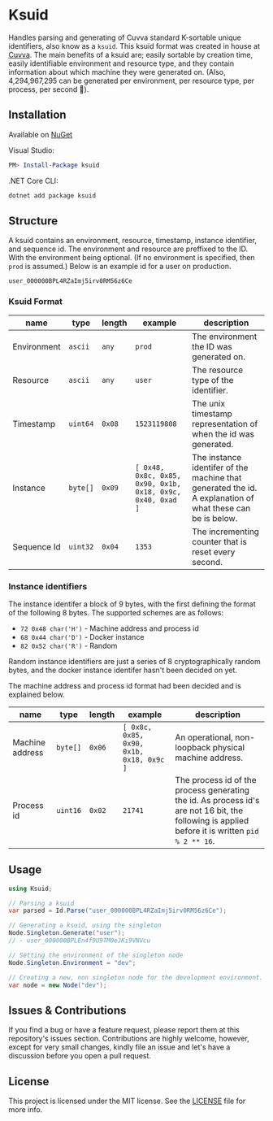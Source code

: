 # Ksuid

Handles parsing and generating of Cuvva standard K-sortable unique identifiers, also know as a `ksuid`. This ksuid format was created in house at [Cuvva](https://github.com/cuvva). The main benefits of a ksuid are; easily sortable by creation time, easily identifiable environment and resource type, and they contain information about which machine they were generated on. (Also, 4,294,967,295 can be generated per environment, per resource type, per process, per second 🎉).

## Installation

Available on [NuGet](https://www.nuget.org/packages/ksuid/)

Visual Studio:

```powershell
PM> Install-Package ksuid
```

.NET Core CLI:

```bash
dotnet add package ksuid
```

## Structure

A ksuid contains an environment, resource, timestamp, instance identifier, and sequence id. The environment and resource are preffixed to the ID. With the environment being optional. (If no environment is specified, then `prod` is assumed.) Below is an example id for a user on production.

`user_000000BPL4RZaImj5irv0RM56z6Ce`

### Ksuid Format

| name | type | length | example | description |
| ---- | ---- | ------ | ------- | ----------- |
| Environment | `ascii` | `any` | `prod` | The environment the ID was generated on. |
| Resource | `ascii` | `any` | `user` | The resource type of the identifier. |
| Timestamp | `uint64` | `0x08` | `1523119808` | The unix timestamp representation of when the id was generated. |
| Instance | `byte[]` | `0x09` | `[ 0x48, 0x8c, 0x85, 0x90, 0x1b, 0x18, 0x9c, 0x40, 0xad ]` | The instance identifer of the machine that generated the id. A explanation of what these can be is below. |
| Sequence Id | `uint32` | `0x04` | `1353` | The incrementing counter that is reset every second. |

### Instance identifiers

The instance identifer a block of 9 bytes, with the first defining the format of the following 8 bytes. The supported schemes are as follows:

- `72 0x48 char('H')` - Machine address and process id
- `68 0x44 char('D')` - Docker instance
- `82 0x52 char('R')` - Random

Random instance identifiers are just a series of 8 cryptographically random bytes, and the docker instance identifer hasn't been decided on yet.

The machine address and process id format had been decided and is explained below.

| name | type | length | example | description |
| ---- | ---- | ------ | ------- | ----------- |
| Machine address | `byte[]` | `0x06` | `[ 0x8c, 0x85, 0x90, 0x1b, 0x18, 0x9c ]` | An operational, non-loopback physical machine address. |
| Process id | `uint16` | `0x02` | `21741` | The process id of the process generating the id. As process id's are not 16 bit, the following is applied before it is written `pid % 2 ** 16`. |


## Usage

```csharp
using Ksuid;

// Parsing a ksuid
var parsed = Id.Parse("user_000000BPL4RZaImj5irv0RM56z6Ce");

// Generating a ksuid, using the singleton
Node.Singleton.Generate("user");
// - user_000000BPLEn4f9U9TM0eJKi9VNVcu

// Setting the environment of the singleton node
Node.Singleton.Environment = "dev";

// Creating a new, non singleton node for the development environment.
var node = new Node("dev");
```

## Issues & Contributions

If you find a bug or have a feature request, please report them at this repository's issues section. Contributions are highly welcome, however, except for very small changes, kindly file an issue and let's have a discussion before you open a pull request.

## License

This project is licensed under the MIT license. See the [LICENSE](LICENSE) file for more info.
